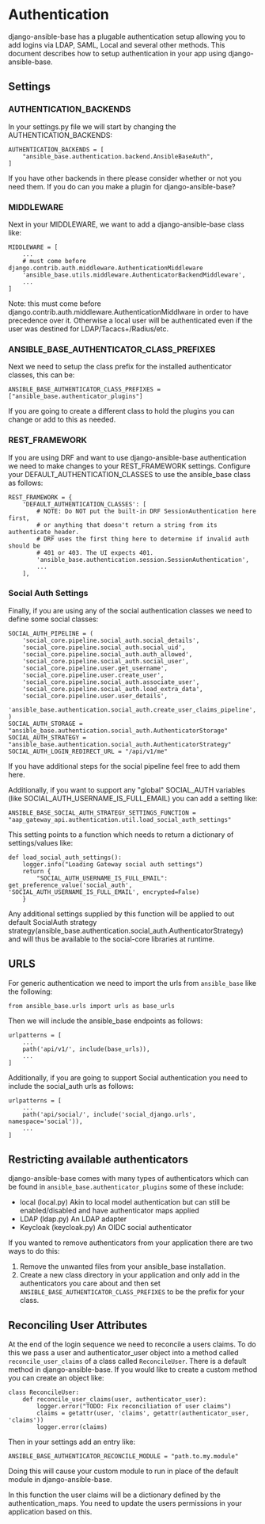 # Authentication

django-ansible-base has a plugable authentication setup allowing you to add logins via LDAP, SAML, Local and several other methods. This document describes how to setup authentication in your app using django-ansible-base.


## Settings

### AUTHENTICATION_BACKENDS
In your settings.py file we will start by changing the AUTHENTICATION_BACKENDS:
```
AUTHENTICATION_BACKENDS = [
    "ansible_base.authentication.backend.AnsibleBaseAuth",
]
```

If you have other backends in there please consider whether or not you need them. If you do can you make a plugin for django-ansible-base?

### MIDDLEWARE
Next in your MIDDLEWARE, we want to add a django-ansible-base class like:
```
MIDDLEWARE = [
    ...
    # must come before django.contrib.auth.middleware.AuthenticationMiddleware
    'ansible_base.utils.middleware.AuthenticatorBackendMiddleware',
    ...
]
``` 

Note: this must come before django.contrib.auth.middleware.AuthenticationMiddlware in order to have precedence over it. Otherwise a local user will be authenticated even if the user was destined for LDAP/Tacacs+/Radius/etc. 


### ANSIBLE_BASE_AUTHENTICATOR_CLASS_PREFIXES
Next we need to setup the class prefix for the installed authenticator classes, this can be:
```
ANSIBLE_BASE_AUTHENTICATOR_CLASS_PREFIXES = ["ansible_base.authenticator_plugins"]
```

If you are going to create a different class to hold the plugins you can change or add to this as needed.

### REST_FRAMEWORK

If you are using DRF and want to use django-ansible-base authentication we need to make changes to your REST_FRAMEWORK settings. Configure your DEFAULT_AUTHENTICATION_CLASSES to use the ansible_base class as follows:
```
REST_FRAMEWORK = {
    'DEFAULT_AUTHENTICATION_CLASSES': [
        # NOTE: Do NOT put the built-in DRF SessionAuthentication here first,
        # or anything that doesn't return a string from its authenticate_header.
        # DRF uses the first thing here to determine if invalid auth should be
        # 401 or 403. The UI expects 401.
        'ansible_base.authentication.session.SessionAuthentication',
        ...
    ],
```


### Social Auth Settings
Finally, if you are using any of the social authentication classes we need to define some social classes:
```
SOCIAL_AUTH_PIPELINE = (
    'social_core.pipeline.social_auth.social_details',
    'social_core.pipeline.social_auth.social_uid',
    'social_core.pipeline.social_auth.auth_allowed',
    'social_core.pipeline.social_auth.social_user',
    'social_core.pipeline.user.get_username',
    'social_core.pipeline.user.create_user',
    'social_core.pipeline.social_auth.associate_user',
    'social_core.pipeline.social_auth.load_extra_data',
    'social_core.pipeline.user.user_details',
    'ansible_base.authentication.social_auth.create_user_claims_pipeline',
)
SOCIAL_AUTH_STORAGE = "ansible_base.authentication.social_auth.AuthenticatorStorage"
SOCIAL_AUTH_STRATEGY = "ansible_base.authentication.social_auth.AuthenticatorStrategy"
SOCIAL_AUTH_LOGIN_REDIRECT_URL = "/api/v1/me"
```

If you have additional steps for the social pipeline feel free to add them here.

Additionally, if you want to support any "global" SOCIAL_AUTH variables (like SOCIAL_AUTH_USERNAME_IS_FULL_EMAIL) you can add a setting like:
```
ANSIBLE_BASE_SOCIAL_AUTH_STRATEGY_SETTINGS_FUNCTION = "aap_gateway_api.authentication.util.load_social_auth_settings"
```

This setting points to a function which needs to return a dictionary of settings/values like:
```
def load_social_auth_settings():
    logger.info("Loading Gateway social auth settings")
    return {
        "SOCIAL_AUTH_USERNAME_IS_FULL_EMAIL": get_preference_value('social_auth', 'SOCIAL_AUTH_USERNAME_IS_FULL_EMAIL', encrypted=False)
    }
```

Any additional settings supplied by this function will be applied to out default SocialAuth strategy strategy(ansible_base.authentication.social_auth.AuthenticatorStrategy) and will thus be available to the social-core libraries at runtime.


## URLS

For generic authentication we need to import the urls from `ansible_base` like the following:
```
from ansible_base.urls import urls as base_urls
```

Then we will include the ansible_base endpoints as follows:
```
urlpatterns = [
    ...
    path('api/v1/', include(base_urls)),
    ...
]
```

Additionally, if you are going to support Social authentication you need to include the social_auth urls as follows:
```
urlpatterns = [
    ...
    path('api/social/', include('social_django.urls', namespace='social')),
    ...
]
```

## Restricting available authenticators

django-ansible-base comes with many types of authenticators which can be found in `ansible_base.authenticator_plugins` some of these include:
  * local (local.py) Akin to local model authentication but can still be enabled/disabled and have authenticator maps applied
  * LDAP (ldap.py) An LDAP adapter
  * Keycloak (keycloak.py) An OIDC social authenticator

If you wanted to remove authenticators from your application there are two ways to do this:
1. Remove the unwanted files from your ansible_base installation.
2. Create a new class directory in your application and only add in the authenticators you care about and then set `ANSIBLE_BASE_AUTHENTICATOR_CLASS_PREFIXES` to be the prefix for your class.



## Reconciling User Attributes

At the end of the login sequence we need to reconcile a users claims. To do this we pass a user and authenticator_user object into a method called `reconcile_user_claims` of a class called `ReconcileUser`. There is a default method in django-ansible-base. If you would like to create a custom method you can create an object like:
```
class ReconcileUser:
    def reconcile_user_claims(user, authenticator_user):
        logger.error("TODO: Fix reconciliation of user claims")
        claims = getattr(user, 'claims', getattr(authenticator_user, 'claims'))
        logger.error(claims)
```

Then in your settings add an entry like:
```
ANSIBLE_BASE_AUTHENTICATOR_RECONCILE_MODULE = "path.to.my.module"
```

Doing this will cause your custom module to run in place of the default module in django-ansible-base.

In this function the user claims will be a dictionary defined by the authentication_maps. You need to update the users permissions in your application based on this.
